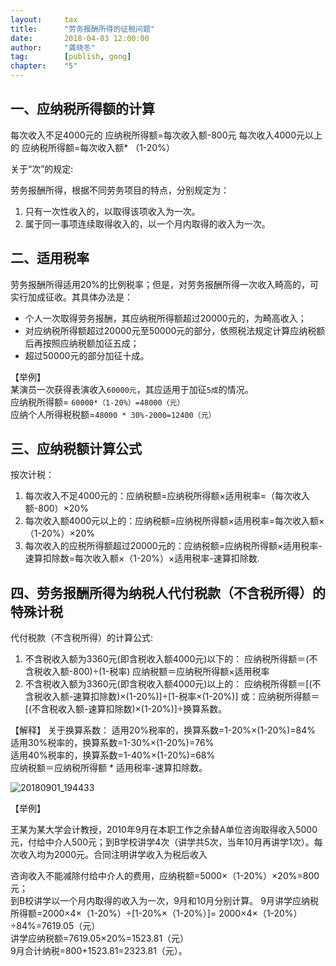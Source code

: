 ```yaml
---                                                                        
layout:     tax                                            
title:      "劳务报酬所得的征税问题"                                                                       
date:       2018-04-03 12:00:00                                                                           
author:     "龚晓冬"                                      
tag:		[publish, gong]                                
chapter:	"5"
---
```


## 一、应纳税所得额的计算

每次收入不足4000元的 应纳税所得额=每次收入额-800元 
每次收入4000元以上的 应纳税所得额=每次收入额* （1-20%）

关于“次”的规定: 

劳务报酬所得，根据不同劳务项目的特点，分别规定为：   
1. 只有一次性收入的，以取得该项收入为一次。   
2. 属于同一事项连续取得收入的，以一个月内取得的收入为一次。

## 二、适用税率

劳务报酬所得适用20%的比例税率；但是，对劳务报酬所得一次收入畸高的，可实行加成征收。其具体办法是：
- 个人一次取得劳务报酬，其应纳税所得额超过20000元的，为畸高收入； 
- 对应纳税所得额超过20000元至50000元的部分，依照税法规定计算应纳税额后再按照应纳税额加征五成；  
- 超过50000元的部分加征十成。

【举例】  
某演员一次获得表演收入``60000元``，其应适用于加征``5成``的情况。   
应纳税所得额= ``60000*（1-20%）=48000（元）``   
应纳个人所得税税额=``48000 * 30%-2000=12400（元）``    

## 三、应纳税额计算公式

按次计税： 
1. 每次收入不足4000元的：应纳税额=应纳税所得额&#215;适用税率=（每次收入额-800）&#215;20%     
2. 每次收入额4000元以上的：应纳税额=应纳税所得额&#215;适用税率=每次收入额&#215;（1-20%）&#215;20%   
3. 每次收入的应税所得额超过20000元的：应纳税额=应纳税所得额&#215;适用税率-速算扣除数=每次收入额&#215;（1-20%）&#215;适用税率-速算扣除数.

## 四、劳务报酬所得为纳税人代付税款（不含税所得）的特殊计税 

代付税款（不含税所得）的计算公式:  
1. 不含税收入额为3360元(即含税收入额4000元)以下的： 应纳税所得额＝(不含税收入额-800)&#247;(1-税率) 应纳税额＝应纳税所得额&#215;适用税率 
2. 不含税收入额为3360元(即含税收入额4000元)以上的： 应纳税所得额＝[(不含税收入额-速算扣除数)&#215;(1-20%)]&#247;[1-税率&#215;(1-20%)]
   或：应纳税所得额＝[(不含税收入额-速算扣除数)&#215;(1-20%)]&#247;换算系数。

【解释】
关于换算系数： 
适用20%税率的，换算系数=1-20%&#215;(1-20%)=84%   
适用30%税率的，换算系数=1-30%&#215;(1-20%)=76%   
适用40%税率的，换算系数=1-40%&#215;(1-20%)=68%   
应纳税额＝应纳税所得额 * 适用税率-速算扣除数。  

![20180901_194433](http://static.cocolian.cn/img/20180901_194433.png)


【举例】

王某为某大学会计教授，2010年9月在本职工作之余替A单位咨询取得收入5000元，付给中介人500元；到B学校讲学4次（讲学共5次，当年10月再讲学1次）。每次收入均为2000元。合同注明讲学收入为税后收入

咨询收入不能减除付给中介人的费用，应纳税额=5000&#215;（1-20%）&#215;20%=800元；  
到B校讲学以一个月内取得的收入为一次，9月和10月分别计算。 9月讲学应纳税所得额=2000&#215;4&#215;（1-20%）&#247;[1-20%&#215;（1-20%）]= 2000&#215;4&#215;（1-20%）&#247;84%=7619.05（元）   
讲学应纳税额=7619.05&#215;20%=1523.81（元）   
9月合计纳税=800+1523.81=2323.81（元）。

